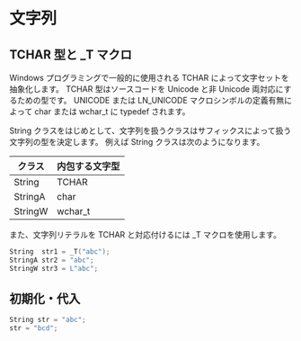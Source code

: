 文字列
===============================================================================

TCHAR 型と \_T マクロ
-------------------------------------------------------------------------------
Windows プログラミングで一般的に使用される TCHAR によって文字セットを抽象化します。
TCHAR 型はソースコードを Unicode と非 Unicode 両対応にするための型です。
UNICODE または LN_UNICODE マクロシンボルの定義有無によって char または wchar_t に typedef されます。

String クラスをはじめとして、文字列を扱うクラスはサフィックスによって扱う文字列の型を決定します。
例えば String クラスは次のようになります。

| クラス  | 内包する文字型 |
|---------|----------------|
| String  |TCHAR           |
| StringA |char            |
| StringW |wchar_t         |

また、文字列リテラルを TCHAR と対応付けるには _T マクロを使用します。

```````````````````````````````````````cpp
String  str1 = _T("abc");
StringA str2 = "abc";
StringW str3 = L"abc";
```````````````````````````````````````


初期化・代入
-------------------------------------------------------------------------------
```````````````````````````````````````cpp
String str = "abc";
str = "bcd";
```````````````````````````````````````
